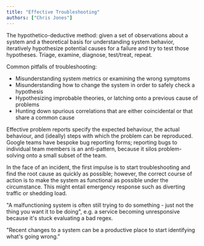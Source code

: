 ```yaml
---
title: "Effective Troubleshooting"
authors: ["Chris Jones"]
---
```


The hypothetico-deductive method: given a set of observations about a system and a theoretical basis for understanding system behavior, iteratively hypothesize potential causes for a failure and try to test those hypotheses. Triage, examine, diagnose, test/treat, repeat.

Common pitfalls of troubleshooting:
- Misunderstanding system metrics or examining the wrong symptoms
- Misunderstanding how to change the system in order to safely check a hypothesis
- Hypothesizing improbable theories, or latching onto a previous cause of problems
- Hunting down spurious correlations that are either coincidental or that share a common cause

Effective problem reports specify the expected behaviour, the actual behaviour, and (ideally) steps with which the problem can be reproduced. Google teams have bespoke bug reporting forms; reporting bugs to individual team members is an anti-pattern, because it silos problem-solving onto a small subset of the team.

In the face of an incident, the first impulse is to start troubleshooting and find the root cause as quickly as possible; however, the correct course of action is to make the system as functional as possible under the circumstance. This might entail emergency response such as diverting traffic or shedding load.

"A malfunctioning system is often still trying to do something - just not the thing you want it to be doing", e.g. a service becoming unresponsive because it's stuck evaluating a bad regex.

"Recent changes to a system can be a productive place to start identifying what's going wrong."
